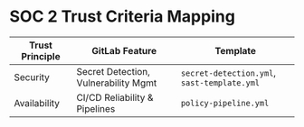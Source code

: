 # SOC 2 Trust Criteria Mapping

| Trust Principle | GitLab Feature | Template |
|-----------------|----------------|----------|
| Security | Secret Detection, Vulnerability Mgmt | `secret-detection.yml`, `sast-template.yml` |
| Availability | CI/CD Reliability & Pipelines | `policy-pipeline.yml` |
